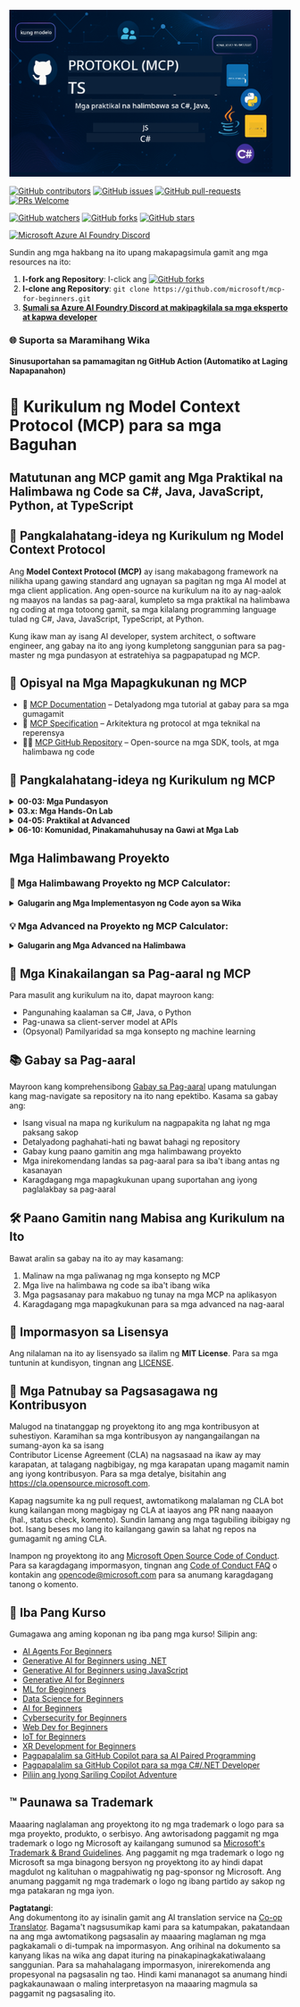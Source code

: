 <!--
CO_OP_TRANSLATOR_METADATA:
{
  "original_hash": "af49e2a6fd462dde6f9ad952d5c8cc6e",
  "translation_date": "2025-06-21T14:01:16+00:00",
  "source_file": "README.md",
  "language_code": "tl"
}
-->
![MCP-for-beginners](../../translated_images/mcp-beginners.2ce2b317996369ff66c5b72e25eff9d4288ab2741fc70c0b4e523d1ae1e249fd.tl.png) 

[![GitHub contributors](https://img.shields.io/github/contributors/microsoft/mcp-for-beginners.svg)](https://GitHub.com/microsoft/mcp-for-beginners/graphs/contributors)
[![GitHub issues](https://img.shields.io/github/issues/microsoft/mcp-for-beginners.svg)](https://GitHub.com/microsoft/mcp-for-beginners/issues)
[![GitHub pull-requests](https://img.shields.io/github/issues-pr/microsoft/mcp-for-beginners.svg)](https://GitHub.com/microsoft/mcp-for-beginners/pulls)
[![PRs Welcome](https://img.shields.io/badge/PRs-welcome-brightgreen.svg?style=flat-square)](http://makeapullrequest.com)

[![GitHub watchers](https://img.shields.io/github/watchers/microsoft/mcp-for-beginners.svg?style=social&label=Watch)](https://GitHub.com/microsoft/mcp-for-beginners/watchers)
[![GitHub forks](https://img.shields.io/github/forks/microsoft/mcp-for-beginners.svg?style=social&label=Fork)](https://GitHub.com/microsoft/mcp-for-beginners/fork)
[![GitHub stars](https://img.shields.io/github/stars/microsoft/mcp-for-beginners?style=social&label=Star)](https://GitHub.com/microsoft/mcp-for-beginners/stargazers)


[![Microsoft Azure AI Foundry Discord](https://dcbadge.vercel.app/api/server/ByRwuEEgH4)](https://discord.com/invite/ByRwuEEgH4)


Sundin ang mga hakbang na ito upang makapagsimula gamit ang mga resources na ito:
1. **I-fork ang Repository**: I-click ang [![GitHub forks](https://img.shields.io/github/forks/microsoft/mcp-for-beginners.svg?style=social&label=Fork)](https://GitHub.com/microsoft/mcp-for-beginners/fork)
2. **I-clone ang Repository**:   `git clone https://github.com/microsoft/mcp-for-beginners.git`
3. [**Sumali sa Azure AI Foundry Discord at makipagkilala sa mga eksperto at kapwa developer**](https://discord.com/invite/ByRwuEEgH4)


### 🌐 Suporta sa Maramihang Wika

#### Sinusuportahan sa pamamagitan ng GitHub Action (Automatiko at Laging Napapanahon)

# 🚀 Kurikulum ng Model Context Protocol (MCP) para sa mga Baguhan

## **Matutunan ang MCP gamit ang Mga Praktikal na Halimbawa ng Code sa C#, Java, JavaScript, Python, at TypeScript**

## 🧠 Pangkalahatang-ideya ng Kurikulum ng Model Context Protocol

Ang **Model Context Protocol (MCP)** ay isang makabagong framework na nilikha upang gawing standard ang ugnayan sa pagitan ng mga AI model at mga client application. Ang open-source na kurikulum na ito ay nag-aalok ng maayos na landas sa pag-aaral, kumpleto sa mga praktikal na halimbawa ng coding at mga totoong gamit, sa mga kilalang programming language tulad ng C#, Java, JavaScript, TypeScript, at Python.

Kung ikaw man ay isang AI developer, system architect, o software engineer, ang gabay na ito ang iyong kumpletong sanggunian para sa pag-master ng mga pundasyon at estratehiya sa pagpapatupad ng MCP.

## 🔗 Opisyal na Mga Mapagkukunan ng MCP

- 📘 [MCP Documentation](https://modelcontextprotocol.io/) – Detalyadong mga tutorial at gabay para sa mga gumagamit  
- 📜 [MCP Specification](https://spec.modelcontextprotocol.io/) – Arkitektura ng protocol at mga teknikal na reperensya  
- 🧑‍💻 [MCP GitHub Repository](https://github.com/modelcontextprotocol) – Open-source na mga SDK, tools, at mga halimbawa ng code  

## 🧭 Pangkalahatang-ideya ng Kurikulum ng MCP

<details>
  <summary><strong>00-03: Mga Pundasyon</strong></summary>

- **00. Panimula sa MCP**  
  Pangkalahatang-ideya ng Model Context Protocol at ang kahalagahan nito sa mga AI pipeline. [Basahin pa](./00-Introduction/README.md)
- **01. Paliwanag sa Mga Pangunahing Konsepto**  
  Masusing pagtalakay sa mga pangunahing konsepto ng MCP. [Basahin pa](./01-CoreConcepts/README.md)
- **02. Seguridad sa MCP**  
  Mga banta sa seguridad at mga pinakamahuhusay na gawi. [Basahin pa](./02-Security/README.md)
- **03. Pagsisimula sa MCP**  
  Pagsasaayos ng kapaligiran, mga basic na server/client, integrasyon. [Basahin pa](./03-GettingStarted/README.md)
</details>

<details>
  <summary><strong>03.x: Mga Hands-On Lab</strong></summary>

- **3.1. Unang server** – [Gabay](./03-GettingStarted/01-first-server/README.md)
- **3.2. Unang client** – [Gabay](./03-GettingStarted/02-client/README.md)
- **3.3. Client na may LLM** – [Gabay](./03-GettingStarted/03-llm-client/README.md)
- **3.4. Paggamit ng server gamit ang Visual Studio Code** – [Gabay](./03-GettingStarted/04-vscode/README.md)
- **3.5. Paggawa ng server gamit ang SSE** – [Gabay](./03-GettingStarted/05-sse-server/README.md)
- **3.6. HTTP Streaming** – [Gabay](./03-GettingStarted/06-http-streaming/README.md)
- **3.7. Paggamit ng AI Toolkit** – [Gabay](./03-GettingStarted/07-aitk/README.md)
- **3.8. Pagsubok sa iyong server** – [Gabay](./03-GettingStarted/08-testing/README.md)
- **3.9. I-deploy ang iyong server** – [Gabay](./03-GettingStarted/09-deployment/README.md)
</details>

<details>
  <summary><strong>04-05: Praktikal at Advanced</strong></summary>

- **04. Praktikal na Pagpapatupad**  
  SDKs, debugging, testing, mga reusable na prompt template. [Basahin pa](./04-PracticalImplementation/README.md)
- **05. Mga Advanced na Paksa sa MCP**  
  Multi-modal AI, scaling, paggamit sa enterprise. [Basahin pa](./05-AdvancedTopics/README.md)
- **5.1. Integrasyon ng MCP sa Azure** – [Gabay](./05-AdvancedTopics/mcp-integration/README.md)
- **5.2. Multi modality** – [Gabay](./05-AdvancedTopics/mcp-multi-modality/README.md)
- **5.3. MCP OAuth2 Demo** – [Gabay](./05-AdvancedTopics/mcp-oauth2-demo/README.md)
- **5.4. Root Contexts** – [Gabay](./05-AdvancedTopics/mcp-root-contexts/README.md)
- **5.5. Routing** – [Gabay](./05-AdvancedTopics/mcp-routing/README.md)
- **5.6. Sampling** – [Gabay](./05-AdvancedTopics/mcp-sampling/README.md)
- **5.7. Scaling** – [Gabay](./05-AdvancedTopics/mcp-scaling/README.md)
- **5.8. Seguridad** – [Gabay](./05-AdvancedTopics/mcp-security/README.md)
- **5.9. Web Search MCP** – [Gabay](./05-AdvancedTopics/web-search-mcp/README.md)
- **5.10. Realtime Streaming** – [Gabay](./05-AdvancedTopics/mcp-realtimestreaming/README.md)
- **5.11. Realtime Web Search** – [Gabay](./05-AdvancedTopics/mcp-realtimesearch/README.md)
</details>

<details>
  <summary><strong>06-10: Komunidad, Pinakamahuhusay na Gawi at Mga Lab</strong></summary>

- **06. Mga Ambag ng Komunidad** – [Gabay](./06-CommunityContributions/README.md)
- **07. Mga Kaalaman mula sa Maagang Paggamit** – [Guide](./07-LessonsFromEarlyAdoption/README.md)
- **08. Mga Pinakamahusay na Praktis para sa MCP** – [Guide](./08-BestPractices/README.md)
- **09. Mga Pag-aaral ng Kaso sa MCP** – [Guide](./09-CaseStudy/README.md)
- **10. Pagpapadali ng AI Workflows: Paggawa ng MCP Server gamit ang AI Toolkit** – [Hands On Lab](./10-StreamliningAIWorkflowsBuildingAnMCPServerWithAIToolkit/README.md)
</details>

## Mga Halimbawang Proyekto

### 🧮 Mga Halimbawang Proyekto ng MCP Calculator:
<details>
  <summary><strong>Galugarin ang Mga Implementasyon ng Code ayon sa Wika</strong></summary>

  - [Halimbawa ng C# MCP Server](./03-GettingStarted/samples/csharp/README.md)
  - [Java MCP Calculator](./03-GettingStarted/samples/java/calculator/README.md)
  - [JavaScript MCP Demo](./03-GettingStarted/samples/javascript/README.md)
  - [Python MCP Server](../../03-GettingStarted/samples/python/mcp_calculator_server.py)
  - [Halimbawa ng TypeScript MCP](./03-GettingStarted/samples/typescript/README.md)

</details>

### 💡 Mga Advanced na Proyekto ng MCP Calculator:
<details>
  <summary><strong>Galugarin ang Mga Advanced na Halimbawa</strong></summary>

  - [Advanced na Halimbawa ng C#](./04-PracticalImplementation/samples/csharp/README.md)
  - [Halimbawa ng Java Container App](./04-PracticalImplementation/samples/java/containerapp/README.md)
  - [Advanced na Halimbawa ng JavaScript](./04-PracticalImplementation/samples/javascript/README.md)
  - [Komplikadong Implementasyon ng Python](../../04-PracticalImplementation/samples/python/mcp_sample.py)
  - [Halimbawa ng TypeScript Container](./04-PracticalImplementation/samples/typescript/README.md)

</details>


## 🎯 Mga Kinakailangan sa Pag-aaral ng MCP

Para masulit ang kurikulum na ito, dapat mayroon kang:

- Pangunahing kaalaman sa C#, Java, o Python
- Pag-unawa sa client-server model at APIs
- (Opsyonal) Pamilyaridad sa mga konsepto ng machine learning

## 📚 Gabay sa Pag-aaral

Mayroon kang komprehensibong [Gabay sa Pag-aaral](./study_guide.md) upang matulungan kang mag-navigate sa repository na ito nang epektibo. Kasama sa gabay ang:

- Isang visual na mapa ng kurikulum na nagpapakita ng lahat ng mga paksang sakop
- Detalyadong paghahati-hati ng bawat bahagi ng repository
- Gabay kung paano gamitin ang mga halimbawang proyekto
- Mga inirekomendang landas sa pag-aaral para sa iba't ibang antas ng kasanayan
- Karagdagang mga mapagkukunan upang suportahan ang iyong paglalakbay sa pag-aaral

## 🛠️ Paano Gamitin nang Mabisa ang Kurikulum na Ito

Bawat aralin sa gabay na ito ay may kasamang:

1. Malinaw na mga paliwanag ng mga konsepto ng MCP  
2. Mga live na halimbawa ng code sa iba't ibang wika  
3. Mga pagsasanay para makabuo ng tunay na mga MCP na aplikasyon  
4. Karagdagang mga mapagkukunan para sa mga advanced na nag-aaral  

## 📜 Impormasyon sa Lisensya

Ang nilalaman na ito ay lisensyado sa ilalim ng **MIT License**. Para sa mga tuntunin at kundisyon, tingnan ang [LICENSE](../../LICENSE).

## 🤝 Mga Patnubay sa Pagsasagawa ng Kontribusyon

Malugod na tinatanggap ng proyektong ito ang mga kontribusyon at suhestiyon. Karamihan sa mga kontribusyon ay nangangailangan na sumang-ayon ka sa isang  
Contributor License Agreement (CLA) na nagsasaad na ikaw ay may karapatan, at talagang nagbibigay, ng mga karapatan upang magamit namin ang iyong kontribusyon. Para sa mga detalye, bisitahin ang <https://cla.opensource.microsoft.com>.

Kapag nagsumite ka ng pull request, awtomatikong malalaman ng CLA bot kung kailangan mong magbigay ng CLA at iaayos ang PR nang naaayon (hal., status check, komento). Sundin lamang ang mga tagubiling ibibigay ng bot. Isang beses mo lang ito kailangang gawin sa lahat ng repos na gumagamit ng aming CLA.

Inampon ng proyektong ito ang [Microsoft Open Source Code of Conduct](https://opensource.microsoft.com/codeofconduct/).  
Para sa karagdagang impormasyon, tingnan ang [Code of Conduct FAQ](https://opensource.microsoft.com/codeofconduct/faq/) o kontakin ang [opencode@microsoft.com](mailto:opencode@microsoft.com) para sa anumang karagdagang tanong o komento.

## 🎒 Iba Pang Kurso
Gumagawa ang aming koponan ng iba pang mga kurso! Silipin ang:

- [AI Agents For Beginners](https://github.com/microsoft/ai-agents-for-beginners?WT.mc_id=academic-105485-koreyst)
- [Generative AI for Beginners using .NET](https://github.com/microsoft/Generative-AI-for-beginners-dotnet?WT.mc_id=academic-105485-koreyst)
- [Generative AI for Beginners using JavaScript](https://github.com/microsoft/generative-ai-with-javascript?WT.mc_id=academic-105485-koreyst)
- [Generative AI for Beginners](https://github.com/microsoft/generative-ai-for-beginners?WT.mc_id=academic-105485-koreyst)
- [ML for Beginners](https://aka.ms/ml-beginners?WT.mc_id=academic-105485-koreyst)
- [Data Science for Beginners](https://aka.ms/datascience-beginners?WT.mc_id=academic-105485-koreyst)
- [AI for Beginners](https://aka.ms/ai-beginners?WT.mc_id=academic-105485-koreyst)
- [Cybersecurity for Beginners](https://github.com/microsoft/Security-101??WT.mc_id=academic-96948-sayoung)
- [Web Dev for Beginners](https://aka.ms/webdev-beginners?WT.mc_id=academic-105485-koreyst)
- [IoT for Beginners](https://aka.ms/iot-beginners?WT.mc_id=academic-105485-koreyst)
- [XR Development for Beginners](https://github.com/microsoft/xr-development-for-beginners?WT.mc_id=academic-105485-koreyst)
- [Pagpapalalim sa GitHub Copilot para sa AI Paired Programming](https://aka.ms/GitHubCopilotAI?WT.mc_id=academic-105485-koreyst)
- [Pagpapalalim sa GitHub Copilot para sa mga C#/.NET Developer](https://github.com/microsoft/mastering-github-copilot-for-dotnet-csharp-developers?WT.mc_id=academic-105485-koreyst)
- [Piliin ang Iyong Sariling Copilot Adventure](https://github.com/microsoft/CopilotAdventures?WT.mc_id=academic-105485-koreyst)


## ™️ Paunawa sa Trademark

Maaaring naglalaman ang proyektong ito ng mga trademark o logo para sa mga proyekto, produkto, o serbisyo. Ang awtorisadong paggamit ng mga trademark o logo ng Microsoft ay kailangang sumunod sa
[Microsoft's Trademark & Brand Guidelines](https://www.microsoft.com/legal/intellectualproperty/trademarks/usage/general).
Ang paggamit ng mga trademark o logo ng Microsoft sa mga binagong bersyon ng proyektong ito ay hindi dapat magdulot ng kalituhan o magpahiwatig ng pag-sponsor ng Microsoft.
Ang anumang paggamit ng mga trademark o logo ng ibang partido ay sakop ng mga patakaran ng mga iyon.

**Pagtatangi**:  
Ang dokumentong ito ay isinalin gamit ang AI translation service na [Co-op Translator](https://github.com/Azure/co-op-translator). Bagama't nagsusumikap kami para sa katumpakan, pakatandaan na ang mga awtomatikong pagsasalin ay maaaring maglaman ng mga pagkakamali o di-tumpak na impormasyon. Ang orihinal na dokumento sa kanyang likas na wika ang dapat ituring na pinakapinagkakatiwalaang sanggunian. Para sa mahahalagang impormasyon, inirerekomenda ang propesyonal na pagsasalin ng tao. Hindi kami mananagot sa anumang hindi pagkakaunawaan o maling interpretasyon na maaaring magmula sa paggamit ng pagsasaling ito.